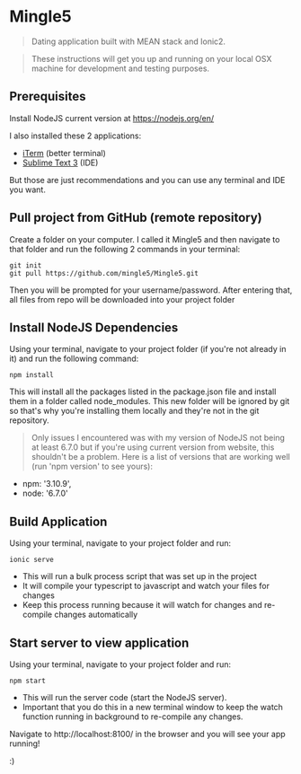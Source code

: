 # Mingle5

>Dating application built with MEAN stack and Ionic2. 

>These instructions will get you up and running on your local OSX machine for development and testing purposes.


## Prerequisites

Install NodeJS current version at https://nodejs.org/en/

I also installed these 2 applications:
* [iTerm](https://www.iterm2.com/downloads.html) (better terminal)
* [Sublime Text 3](https://www.sublimetext.com/3) (IDE)

But those are just recommendations and you can use any terminal and IDE you want.


## Pull project from GitHub (remote repository)

Create a folder on your computer. I called it Mingle5 and then navigate to that folder and run the following 2 commands in your terminal:
```
git init
git pull https://github.com/mingle5/Mingle5.git
```
Then you will be prompted for your username/password. After entering that, all files from repo will be downloaded into your project folder


## Install NodeJS Dependencies

Using your terminal, navigate to your project folder (if you're not already in it) and run the following command:
```
npm install
```
This will install all the packages listed in the package.json file and install them in a folder called node_modules. This new folder will be ignored by git so that's why you're installing them locally and they're not in the git repository.

>Only issues I encountered was with my version of NodeJS not being at least 6.7.0 but if you're using current version from website, this shouldn't be a problem. Here is a list of versions that are working well (run 'npm version' to see yours):
* npm: '3.10.9',
* node: '6.7.0'


## Build Application

Using your terminal, navigate to your project folder and run:
```
ionic serve
```
* This will run a bulk process script that was set up in the project
* It will compile your typescript to javascript and watch your files for changes
* Keep this process running because it will watch for changes and re-compile changes automatically


## Start server to view application

Using your terminal, navigate to your project folder and run:
```
npm start
```
* This will run the server code (start the NodeJS server).
* Important that you do this in a new terminal window to keep the watch function running in background to re-compile any changes.

Navigate to http://localhost:8100/ in the browser and you will see your app running!

:)